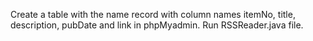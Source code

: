 Create a table with the name record with column names itemNo, title, description, pubDate and link in phpMyadmin.
Run RSSReader.java file.

